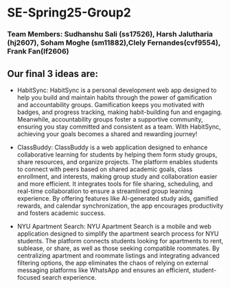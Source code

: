 # SE-Spring25-Group2

### Team Members: Sudhanshu Sali (ss17526), Harsh Jalutharia (hj2607), Soham Moghe (sm11882),Clely Fernandes(cvf9554), Frank Fan(lf2606)

## Our final 3 ideas are:

* HabitSync: HabitSync is a personal development web app designed to help you build and maintain habits through the power of gamification and accountability groups. Gamification keeps you motivated with badges, and progress tracking, making habit-building fun and engaging. Meanwhile, accountability groups foster a supportive community, ensuring you stay committed and consistent as a team. With HabitSync, achieving your goals becomes a shared and rewarding journey!

* ClassBuddy: ClassBuddy is a web application designed to enhance collaborative learning for students by helping them form study groups, share resources, and organize projects. The platform enables students to connect with peers based on shared academic goals, class enrollment, and interests, making group study and collaboration easier and more efficient. It integrates tools for file sharing, scheduling, and real-time collaboration to ensure a streamlined group learning experience. By offering features like AI-generated study aids, gamified rewards, and calendar synchronization, the app encourages productivity and fosters academic success.
  
* NYU Apartment Search: NYU Apartment Search is a mobile and web application designed to simplify the apartment search process for NYU students. The platform connects students looking for apartments to rent, sublease, or share, as well as those seeking compatible roommates. By centralizing apartment and roommate listings and integrating advanced filtering options, the app eliminates the chaos of relying on external messaging platforms like WhatsApp and ensures an efficient, student-focused search experience.

